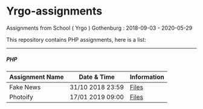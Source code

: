 # Yrgo-assignments
Assignments from School ( Yrgo ) Gothenburg : 2018-09-03 - 2020-05-29

This repository contains PHP assignments, here is a list:

---

##### PHP

|Assignment Name|Date & Time|Information|
|-|-|-|
|Fake News|31/10 2018 23:59|[Files](https://github.com/freddan88/Yrgo-assignments/tree/master/03_PHP/fake-news)|
|Photoify|17/01 2019 09:00|[Files](https://github.com/freddan88/Yrgo-assignments/tree/master/03_PHP/fake-news)|

